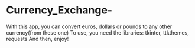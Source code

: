 # Currency_Exchange-
With this app, you can convert euros, dollars or pounds to any other currency(from these one)
To use, you need the libraries: tkinter, ttkthemes, requests
And then, enjoy!

